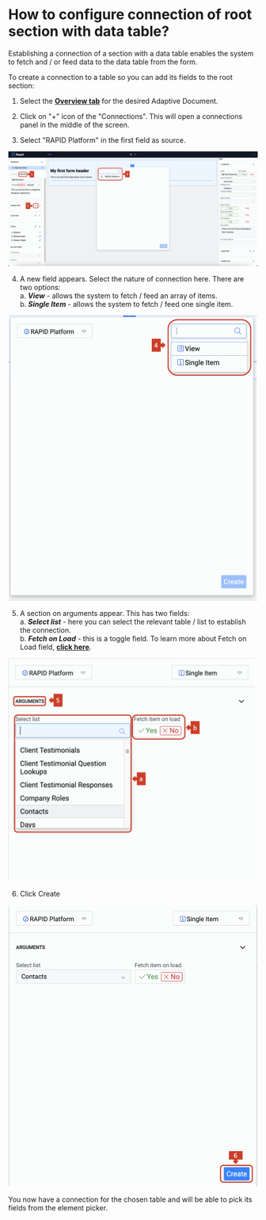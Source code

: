 # How to configure connection of root section with data table?

Establishing a connection of a section with a data table enables the system to fetch and / or feed data to the data table from the form.   
  
To create a connection to a table so you can add its fields to the root section:

1. Select the  <a href="https://rapiddocs.z8.web.core.windows.net/docs/Rapid/Keyper%20Manual/Adaptive%20Designer/Understanding%20the%20Overview%20Tab/" target="_blank">**Overview tab**</a> for the desired Adaptive Document. 

2. Click on "+" icon of the "Connections". This will open a connections panel in the middle of the screen.

3. Select "RAPID Platform" in the first field as source.

![Image showing steps to connect root section to a table](<Root Connection 1.png>)

4. A new field appears. Select the nature of connection here. There are two options:  
    a. ***View*** - allows the system to fetch / feed an array of items.  
    b. ***Single Item*** - allows the system to fetch / feed one single item.  

![Image showing nature of connection options](<Root Connection 2.png>)

5. A section on arguments appear. This has two fields:  
   a. ***Select list*** - here you can select the relevant table / list to establish the connection.  
   b. ***Fetch on Load*** - this is a toggle field. To learn more about Fetch on Load field, <a href="https://rapiddocs.z8.web.core.windows.net/docs/Rapid/User%20Manual/glossary/#fetch-on-load-adaptive-documents" target="_blank">**click here**</a>.

![Image showing arguments for connection](<Root Connection 3.png>)

6. Click Create

![Image showing Create button](<Root Connection 4.png>)

You now have a connection for the chosen table and will be able to pick its fields from the element picker.